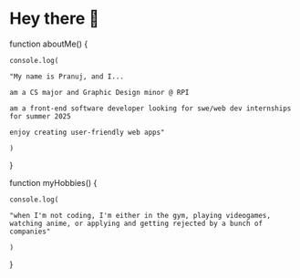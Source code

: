 # Hey there 👋


function aboutMe() {

    console.log(

    "My name is Pranuj, and I...

    am a CS major and Graphic Design minor @ RPI

    am a front-end software developer looking for swe/web dev internships for summer 2025

    enjoy creating user-friendly web apps"

    )

}

function myHobbies() {

    console.log(
    
    "when I'm not coding, I'm either in the gym, playing videogames, 
    watching anime, or applying and getting rejected by a bunch of companies"
    
    )

}
